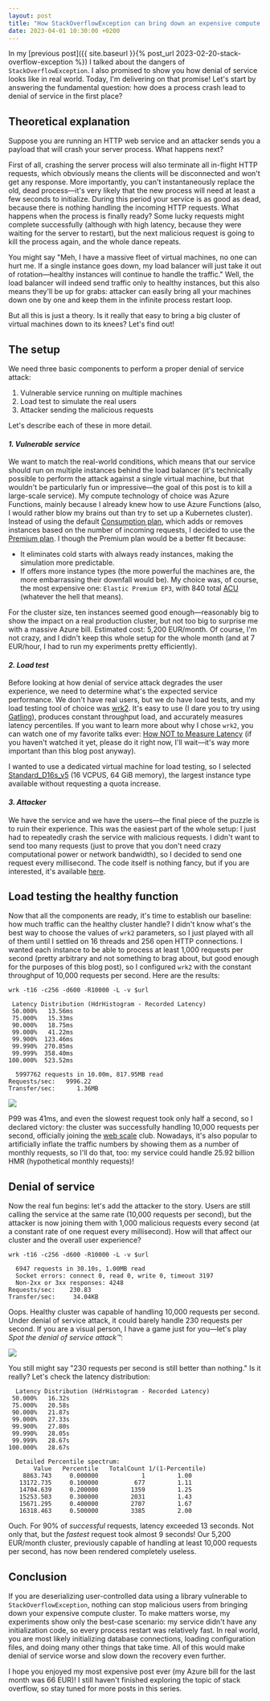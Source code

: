 ```yaml
---
layout: post
title: "How StackOverflowException can bring down an expensive compute cluster"
date: 2023-04-01 10:30:00 +0200
---
```

In my [previous post]({{ site.baseurl }}{% post_url 2023-02-20-stack-overflow-exception %}) I talked about the
dangers of `StackOverflowException`. I also promised to show you how denial of service looks like in real world.
Today, I'm delivering on that promise! Let's start by answering the fundamental question: how does a process
crash lead to denial of service in the first place?

## Theoretical explanation

Suppose you are running an HTTP web service and an attacker sends you a payload that will crash your server
process. What happens next?

First of all, crashing the server process will also terminate all in-flight HTTP requests, which obviously
means the clients will be disconnected and won't get any response. More importantly, you can't instantaneously
replace the old, dead process—it's very likely that the new process will need at least a few seconds to initialize.
During this period your service is as good as dead, because there is nothing handling the incoming HTTP requests. What
happens when the process is finally ready? Some lucky requests might complete successfully (although with high latency,
because they were waiting for the server to restart), but the next malicious request is going to kill the process again,
and the whole dance repeats.

You might say "Meh, I have a massive fleet of virtual machines, no one can hurt me. If a single instance goes down, my
load balancer will just take it out of rotation—healthy instances will continue to handle the traffic." Well, the load
balancer will indeed send traffic only to healthy instances, but this also means they'll be up for grabs: attacker can
easily bring all your machines down one by one and keep them in the infinite process restart loop.

But all this is just a theory. Is it really that easy to bring a big cluster of virtual machines down to its knees?
Let's find out!

## The setup

We need three basic components to perform a proper denial of service attack:

1. Vulnerable service running on multiple machines
2. Load test to simulate the real users
3. Attacker sending the malicious requests

Let's describe each of these in more detail.

#### *1. Vulnerable service*

We want to match the real-world conditions, which means that our service should run on multiple instances
behind the load balancer (it's technically possible to perform the attack against a single virtual machine,
but that wouldn't be particularly fun or impressive—the goal of this post is to kill a large-scale service).
My compute technology of choice was Azure Functions, mainly because I already knew how to use Azure Functions (also,
I would rather blow my brains out than try to set up a Kubernetes cluster). Instead of using the default
[Consumption plan](https://learn.microsoft.com/en-us/azure/azure-functions/consumption-plan), which adds or
removes instances based on the number of incoming requests, I decided to use the
[Premium plan](https://learn.microsoft.com/en-us/azure/azure-functions/functions-premium-plan). I though the
Premium plan would be a better fit because:

- It eliminates cold starts with always ready instances, making the simulation more predictable.
- If offers more instance types (the more powerful the machines are, the more embarrassing their
downfall would be). My choice was, of course, the most expensive one: `Elastic Premium EP3`, with 840 total
[ACU](https://learn.microsoft.com/en-us/azure/virtual-machines/acu) (whatever the hell that means).

For the cluster size, ten instances seemed good enough—reasonably big to show the impact on a real
production cluster, but not too big to surprise me with a massive Azure bill. Estimated cost: 5,200 EUR/month.
Of course, I'm not crazy, and I didn't keep this whole setup for the whole month (and at 7 EUR/hour, I had to
run my experiments pretty efficiently).

#### *2. Load test*

Before looking at how denial of service attack degrades the user experience, we need to determine what's
the expected service performance. We don't have real users, but we do have load tests, and my load testing
tool of choice was [wrk2](https://github.com/giltene/wrk2). It's easy to use (I dare you to try using
[Gatling](https://gatling.io/open-source/)), produces constant throughput load, and accurately measures
latency percentiles. If you want to learn more about why I chose `wrk2`, you can watch one of my favorite
talks ever: [How NOT to Measure Latency](https://www.youtube.com/watch?v=lJ8ydIuPFeU) (if you haven't
watched it yet, please do it right now, I'll wait—it's way more important than this blog post anyway).

I wanted to use a dedicated virtual machine for load testing, so I selected
[Standard_D16s_v5](https://learn.microsoft.com/en-us/azure/virtual-machines/dv5-dsv5-series)
(16 VCPUS, 64 GiB memory), the largest instance type available without requesting a quota increase.

#### *3. Attacker*

We have the service and we have the users—the final piece of the puzzle is to ruin their experience. This
was the easiest part of the whole setup: I just had to repeatedly crash the service with malicious requests.
I didn't want to send too many requests (just to prove that you don't need crazy computational power or
network bandwidth), so I decided to send one request every millisecond. The code itself is nothing fancy, but if you are
interested, it's available [here](https://github.com/Metalnem/denial-of-service/blob/main/Client/Program.cs).

## Load testing the healthy function

Now that all the components are ready, it's time to establish our baseline: how much traffic can the healthy
cluster handle? I didn't know what's the best way to choose the values of `wrk2` parameters, so I just played
with all of them until I settled on 16 threads and 256 open HTTP connections. I wanted each instance to be able
to process at least 1,000 requests per second (pretty arbitrary and not something to brag about, but good enough
for the purposes of this blog post), so I configured `wrk2` with the constant throughput of 10,000 requests per
second. Here are the results:

```
wrk -t16 -c256 -d600 -R10000 -L -v $url

 Latency Distribution (HdrHistogram - Recorded Latency)
 50.000%   13.56ms
 75.000%   15.33ms
 90.000%   18.75ms
 99.000%   41.22ms
 99.900%  123.46ms
 99.990%  270.85ms
 99.999%  358.40ms
100.000%  523.52ms

  5997762 requests in 10.00m, 817.95MB read
Requests/sec:   9996.22
Transfer/sec:      1.36MB
```

![](/assets/img/2023-04-01-baseline.png)

P99 was 41ms, and even the slowest request took only half a second, so I declared victory: the cluster was successfully
handling 10,000 requests per second, officially joining the [web scale](https://www.youtube.com/watch?v=b2F-DItXtZs)
club. Nowadays, it's also popular to artificially inflate the traffic numbers by showing them as a number of monthly
requests, so I'll do that, too: my service could handle 25.92 billion HMR (hypothetical monthly requests)!

## Denial of service

Now the real fun begins: let's add the attacker to the story. Users are still calling the service at the same rate
(10,000 requests per second), but the attacker is now joining them with 1,000 malicious requests every second (at a
constant rate of one request every millisecond). How will that affect our cluster and the overall user experience?

```
wrk -t16 -c256 -d600 -R10000 -L -v $url

  6947 requests in 30.10s, 1.00MB read
  Socket errors: connect 0, read 0, write 0, timeout 3197
  Non-2xx or 3xx responses: 4248
Requests/sec:    230.83
Transfer/sec:     34.04KB
```

Oops. Healthy cluster was capable of handling 10,000 requests per second. Under denial of service attack, it could
barely handle 230 requests per second. If you are a visual person, I have a game just for you—let's play *Spot the
denial of service attack™*:

![](/assets/img/2023-04-01-denial-of-service.png)

You still might say "230 requests per second is still better than nothing." Is it really? Let's check the latency
distribution:

```
  Latency Distribution (HdrHistogram - Recorded Latency)
 50.000%   16.32s 
 75.000%   20.58s 
 90.000%   21.87s 
 99.000%   27.33s 
 99.900%   27.80s 
 99.990%   28.05s 
 99.999%   28.67s 
100.000%   28.67s 

  Detailed Percentile spectrum:
       Value   Percentile   TotalCount 1/(1-Percentile)
    8863.743     0.000000            1         1.00
   13172.735     0.100000          677         1.11
   14704.639     0.200000         1359         1.25
   15253.503     0.300000         2031         1.43
   15671.295     0.400000         2707         1.67
   16318.463     0.500000         3385         2.00
```

Ouch. For 90% of *successful* requests, latency exceeded 13 seconds. Not only that, but the *fastest* request
took almost 9 seconds! Our 5,200 EUR/month cluster, previously capable of handling at least 10,000 requests
per second, has now been rendered completely useless.

## Conclusion

If you are deserializing user-controlled data using a library vulnerable to `StackOverflowException`,
nothing can stop malicious users from bringing down your expensive compute cluster. To make matters worse,
my experiments show only the best-case scenario: my service didn't have any initialization code, so every
process restart was relatively fast. In real world, you are most likely initializing database connections,
loading configuration files, and doing many other things that take time. All of this would make denial of
service worse and slow down the recovery even further.

I hope you enjoyed my most expensive post ever (my Azure bill for the last month was 66 EUR)! I still
haven't finished exploring the topic of stack overflow, so stay tuned for more posts in this series.
